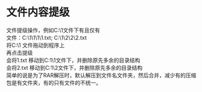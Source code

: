 # 文件内容提级

文件提级操作，例如C:\1文件下有且仅有  
文件：C:\1\1\1\1.txt; C:\1\2\2\2.txt  
将C:\1 文件拖动到程序上  
再点击提级  
会将1.txt 移动到C:1\1文件下，并删除原先多余的目录结构  
会将2.txt 移动到C:1\2文件下，并删除原先多余的目录结构  
简单的说是为了RAR解压时，默认解压到文件名文件夹，然后合并，减少有的压缩包是有文件夹，有的只有文件的不统一。  
